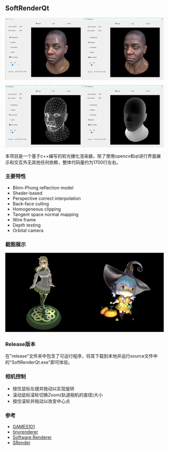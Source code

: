 ## SoftRenderQt
<img src="https://github.com/shiyin1014/SoftRenderQt/blob/main/image/phong.png" height="50%" width="50%" alt="" /><img src="https://github.com/shiyin1014/SoftRenderQt/blob/main/image/normal.png" height="50%" width="50%" alt="" />

<img src="https://github.com/shiyin1014/SoftRenderQt/blob/main/image/wire_frame.png" height="50%" width="50%" alt="" /><img src="https://github.com/shiyin1014/SoftRenderQt/blob/main/image/depth.png" height="50%" width="50%" alt="" />

本项目是一个基于c++编写的软光栅化渲染器，除了使用opencv和qt进行界面展示和交互外无其他任何依赖，整体代码量约为1700行左右。

### 主要特性
* Blinn-Phong reflection model
* Shader-based
* Perspective correct interpolation
* Back-face culling
* Homogeneous clipping
* Tangent space normal mapping
* Wire frame
* Depth testing
* Orbital camera

### 截图展示
<img src="https://github.com/shiyin1014/SoftRenderQt/blob/main/image/elfgirl.png" width = "50%" height="50%" alt=""/><img src="https://github.com/shiyin1014/SoftRenderQt/blob/main/image/witch.png" width = "50%" height="50%" alt=""/>

### Release版本
在"release"文件夹中包含了可运行程序，将其下载到本地并运行source文件中的"SoftRenderQt.exe"即可体验。

### 相机控制
* 按住鼠标左键并拖动以实现旋转
* 滚动鼠标滚轮切换Zoom(轨道相机的直径)大小
* 按住滚轮并拖动以改变中心点

### 参考
* [GAMES101](http://games-cn.org/intro-graphics/)
* [tinyrenderer](https://github.com/ssloy/tinyrenderer)
* [Software Renderer](https://github.com/zauonlok/renderer)
* [SRender](https://github.com/SunXLei/SRender)
